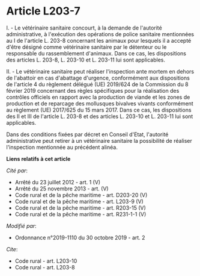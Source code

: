 # Article L203-7

I. - Le vétérinaire sanitaire concourt, à la demande de l'autorité administrative, à l'exécution des opérations de police
sanitaire mentionnées au I de l'article L. 203-8 concernant les animaux pour lesquels il a accepté d'être désigné comme
vétérinaire sanitaire par le détenteur ou le responsable du rassemblement d'animaux. Dans ce cas, les dispositions des
articles L. 203-8, 
L. 203-10 et L. 203-11 lui sont applicables.

II. - Le vétérinaire sanitaire peut réaliser l'inspection ante mortem en dehors de l'abattoir en cas d'abattage d'urgence,
conformément aux dispositions de l'article 4 du règlement délégué (UE) 2019/624 de la Commission du 8 février 2019 concernant
des règles spécifiques pour la réalisation des contrôles officiels en rapport avec la production de viande et les zones de
production et de reparcage des mollusques bivalves vivants conformément au règlement (UE) 2017/625 du 15 mars 2017. Dans ce
cas, les dispositions des II et III de l'article L. 203-8 et des articles L. 203-10 et L. 203-11 lui sont applicables.

Dans des conditions fixées par décret en Conseil d'Etat, l'autorité administrative peut retirer à un vétérinaire sanitaire la
possibilité de réaliser l'inspection mentionnée au précédent alinéa.

**Liens relatifs à cet article**

_Cité par_:

  - Arrêté du 23 juillet 2012 - art. 1 (V)
  - Arrêté du 25 novembre 2013 - art. (V)
  - Code rural et de la pêche maritime - art. D203-20 (V)
  - Code rural et de la pêche maritime - art. L203-9 (V)
  - Code rural et de la pêche maritime - art. R203-15 (V)
  - Code rural et de la pêche maritime - art. R231-1-1 (V)

_Modifié par_:

  - Ordonnance n°2019-1110 du 30 octobre 2019 - art. 2

_Cite_:

  - Code rural - art. L203-10
  - Code rural - art. L203-8
